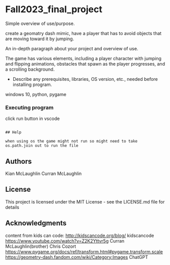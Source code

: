 # Fall2023_final_project

Simple overview of use/purpose.

create a geomatry dash mimic, have a player that has to avoid objects that are moving toward it by jumping.


An in-depth paragraph about your project and overview of use.

The game has various elements, including a player character with jumping and flipping animations, obstacles that spawn as the player progresses, and a scrolling background. 

* Describe any prerequisites, libraries, OS version, etc., needed before installing program.

windows 10, python, pygame


### Executing program

click run button in vscode
```

## Help

when using os the game might not run so might need to take os.path.join out to run the file
```

## Authors

Kian McLaughlin
Curran McLaughlin


## License

This project is licensed under the MIT License - see the LICENSE.md file for details

## Acknowledgments

content from kids can code: http://kidscancode.org/blog/
kidscancode https://www.youtube.com/watch?v=Z2K2Yttvr5g
Curran McLaughlin(brother)
Chris Cozort
https://www.pygame.org/docs/ref/transform.html#pygame.transform.scale
https://geometry-dash.fandom.com/wiki/Category:Images
ChatGPT